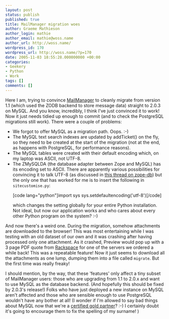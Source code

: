 ```yaml
---
layout: post
status: publish
published: true
title: MailManager migration woes
author: Graeme Mathieson
author_login: mathie
author_email: mathie@woss.name
author_url: http://woss.name/
wordpress_id: 170
wordpress_url: http://woss.name/?p=170
date: 2005-11-03 18:55:28.000000000 +00:00
categories:
- Geekery
- Python
- Work
tags: []
comments: []
---
```

Here I am, trying to convince <a href="http://www.logicalware.com/">MailManager</a> to cleanly migrate from version 1.1 (which used the ZODB backend to store message data) straight to 2.0.3 on MySQL.  And you know, incredibly, I think I've just convinced it to work!  Now it just needs tidied up enough to commit (and to check the PostgreSQL migrations still work).  There were a couple of problems:

<ul>
  <li>We forgot to offer MySQL as a migration path.  Oops. :-)</li>
  <li>The MySQL text search indexes are updated by addTicket() on the fly, so they need to be created at the start of the migration (not at the end, as happens with PostgreSQL, for performance reasons).</li>
  <li>The MySQL tables were created with their default encoding which, on my laptop was ASCII, not UTF-8.</li>
  <li>The ZMySQLDA (the database adapter between Zope and MySQL) has its encoding set to ASCII.  There are apparently various possibilities for convincing it to talk UTF-8 (as discussed in <a href="http://mail.zope.org/pipermail/zope-db/2005-March/003989.html">this thread on zope-db</a>) but the only one that has worked for me is to insert the following in <code>sitecustomise.py</code>:

[code lang="python"]import sys
sys.setdefaultencoding('utf-8')[/code]

which changes the setting globally for your entire Python installation.  Not ideal, but now our application works and who cares about every other Python program on the system? :-)</li>
</ul>

And now there's a weird one.  During the migration, somehow attachments are downloaded to the browser!  This was most entertaining while I was testing with an old dataset of our own and it was crashing after having processed only one attachment. As it crashed, Preview would pop up with a 3 page PDF quote from <a href="http://www.rackspace.co.uk/">Rackspace</a> for one of the servers we ordered a while back!  This was a repeatable feature!  Now it just seems to download all the attachments as one lump, dumping them into a file called <code>migrate</code>.  But the first time was really freaky!

I should mention, by the way, that these 'features' only affect a tiny subset of MailManager users: those who are upgrading from 1.1 to 2.0.x and want to use MySQL as the database backend.  (And hopefully this should be fixed by 2.0.3's release!)  Folks who have just deployed a new instance on MySQL aren't affected and those who are sensible enough to use PostgreSQL wouldn't have any bother at all!  (I wonder if I'm allowed to say bad things about MySQL now that we're a <a href="http://solutions.mysql.com/technology/?item=806">certified gold partner</a>? :-)  I certainly doubt it's going to encourage them to fix the spelling of my surname! )
